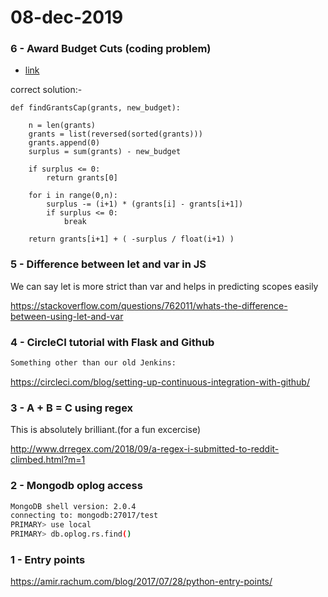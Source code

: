 # 08-dec-2019

### 6 - Award Budget Cuts (coding problem)

- [link](https://www.pramp.com/question/r1Kw0vwG6OhK9AEGAyWV)

correct solution:-
```python3
def findGrantsCap(grants, new_budget):

	n = len(grants)
	grants = list(reversed(sorted(grants)))
	grants.append(0)
	surplus = sum(grants) - new_budget

	if surplus <= 0:
		return grants[0]
	
	for i in range(0,n):
		surplus -= (i+1) * (grants[i] - grants[i+1])
		if surplus <= 0:
			break

	return grants[i+1] + ( -surplus / float(i+1) )
```


### 5 - Difference between let and var in JS

We can say let is more strict than var and helps in predicting scopes easily

https://stackoverflow.com/questions/762011/whats-the-difference-between-using-let-and-var

### 4 - CircleCI tutorial with Flask and Github

```python
Something other than our old Jenkins:
```

https://circleci.com/blog/setting-up-continuous-integration-with-github/


### 3 - A + B = C using regex

This is absolutely brilliant.(for a fun excercise)

http://www.drregex.com/2018/09/a-regex-i-submitted-to-reddit-climbed.html?m=1

### 2 - Mongodb oplog access

```bash
MongoDB shell version: 2.0.4
connecting to: mongodb:27017/test
PRIMARY> use local
PRIMARY> db.oplog.rs.find()
```

### 1 - Entry points

https://amir.rachum.com/blog/2017/07/28/python-entry-points/
